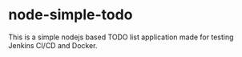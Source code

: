 # node-simple-todo

This is a simple nodejs based TODO list application made for testing Jenkins CI/CD and Docker.
